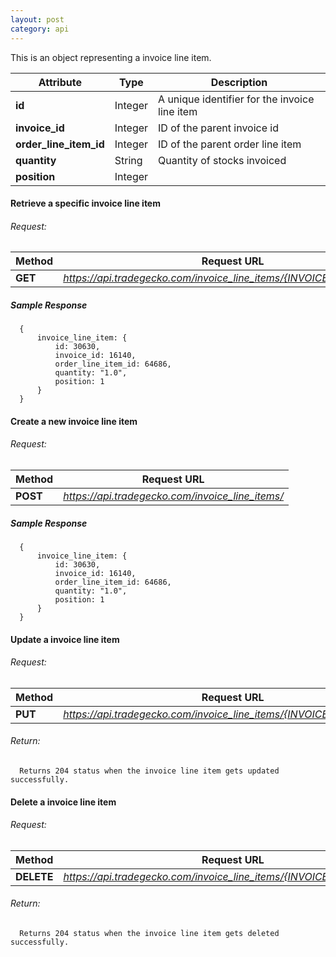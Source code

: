 ```yaml
---
layout: post
category: api
---
```


This is an object representing a invoice line item.

Attribute                      | Type          | Description                                         
------------------------------ | ------------- | ------------                                        
**id**                         | Integer       |  A unique identifier for the invoice line item             
**invoice_id**                 | Integer       |  ID of the parent invoice id                            
**order_line_item_id**         | Integer       |  ID of the parent order line item               
**quantity**                   | String        |  Quantity of stocks invoiced
**position**                   | Integer       |                               


####   Retrieve a specific invoice line item

######     Request:
Method     | Request URL   
-----------| ------------- 
**GET**    | *https://api.tradegecko.com/invoice_line_items/{INVOICE_LINE_ITEM_ID}*

##### Sample Response

      {
          invoice_line_item: {
              id: 30630,
              invoice_id: 16140,
              order_line_item_id: 64686,
              quantity: "1.0",
              position: 1
          }
      }

####   Create a new invoice line item

######     Request:
Method     | Request URL   
-----------| ------------- 
**POST**   | *https://api.tradegecko.com/invoice_line_items/*

##### Sample Response

      {
          invoice_line_item: {
              id: 30630,
              invoice_id: 16140,
              order_line_item_id: 64686,
              quantity: "1.0",
              position: 1
          }
      }


####   Update a invoice line item

######     Request:
Method     | Request URL   
-----------| ------------- 
**PUT**    | *https://api.tradegecko.com/invoice_line_items/{INVOICE_LINE_ITEM_ID}*

###### Return:
      Returns 204 status when the invoice line item gets updated successfully. 

####   Delete a invoice line item

######     Request:
Method     | Request URL   
-----------| ------------- 
**DELETE** | *https://api.tradegecko.com/invoice_line_items/{INVOICE_LINE_ITEM_ID}*

###### Return:
      Returns 204 status when the invoice line item gets deleted successfully. 
